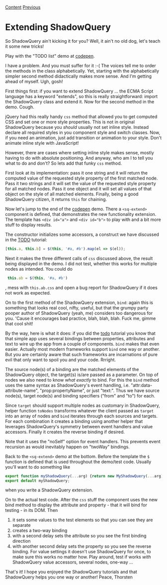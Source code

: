 [Content] [Previous]

# Extending ShadowQuery

So ShadowQuery ain't kicking it for you? Well, it ain't no old dog, let's teach it some new tricks!

Play with the "TODO list" demo at [codepen].

I have a problem. And you must suffer for it :-( The voices tell me to order the methods in the class alphabetically. Yet, starting with the alphabetically simpler second method didactically makes more sense. And I'm getting ahead of myself. Ugh, gosh!

First things first: if you want to extend ShadowQuery ... the ECMA Script language has a keyword "extends", so this is really straightforward: import the ShadowQuery class and extend it. Now for the second method in the demo. Cough.

jQuery had this really handy `css` method that allowed you to get computed CSS and set one or more style properties. This is not in original ShadowQuery because you _should_ usually not set inline style. Instead declare all required styles in you component style and switch classes. Now, if you need an animation, just add transition or animation to your style. Don't animate inline style with JavaScript!

However, there are cases where setting inline style makes sense, mostly having to do with absolute positioning. And anyway, who am I to tell you what to do and don't? So lets add that funky `css` method.

First look at its implementation: pass it one string and it will return the computed value of the requested style property of the first matched node. Pass it two strings and it will set the value of the requested style property for all matched nodes. Pass it one object and it will set all values of that object on the style of all matched elements. Finally, being a good ShadowQuery citizen, it returns `this` for chaining.

Now let's jump to the end of the [codepen] demo. There a `<sq-extend>` component is defined, that demonstrates the new functionality extension. The template has `<div id="a">` and `<div id="b">` to play with and a bit more stuff to display results.

The constructor initializes some accessors, a construct we have discussed in the [TODO] tutorial:
```js
[this.a, this.b] = $(this, '#a, #b').map(el => $(el));
```
Next it makes the three different calls of `css` discussed above, the result being displayed in the demo. I did not test, whether this works for multiple nodes as intended. You could do
```js
 this.ab = $(this, '#a, #b')
```
, mess with `this.ab.css` and open a bug report for ShadowQuery if it does not work as expected.

On to the first method of the ShadowQuery extension, `bind`: again this is something that looks real cool, nifty, useful, but that the grumpy party pooper author of ShadowQuery (yeah, me) considers too dangerous for you. 'Cause it encourages bad practice, blah, blah, blah. Fuck me, gimme that cool shit!

By the way, here is what it does: if you did the [todo] tutorial you know that that simple app uses several bindings between properties, attributes and text to wire up the app from a couple of components. `bind` makes that even easier. Actually most modern frameworks support `bind` one way or another. But you are certainly aware that such frameworks are incarnations of pure evil that only want to spoil you and your code. Rrright.

The source node(s) of a binding are the matched elements of the ShadowQuery object, the target(s) is/are passed as a parameter. On top of nodes we also need to know _what exactly_ to bind. For this the `bind` method uses the same syntax as ShadowQuery's event handling, i.e. "attr:data-attribute-name", "prop:propertyName", or just "text:". Thus we have source node(s), target node(s) and binding specifiers ("from" and "to") for each.

Since `target` should support multiple nodes as customary in ShadowQuery, helper function `toNodes` transforms whatever the client passed as `target` into an array of nodes and `bind` iterates through each sources and targets. For each combination it creates a binding using another helper that leverages ShadowQuery's symmetry between event handlers and value accessors. Finally it creates the reverse binding if desired.

Note that it uses the "noSelf" option for event handlers. This prevents event recursion as would inevitably happen on "twoWay" bindings.

Back to the `<sq-extend>` demo at the bottom. Before the template the `$` function is defined that is used throughout the demo/test code. Usually you'll want to do something like
```js
export function myShadowQuery(...arg) {return new MyShadowQuery(...arg);}
export default myShadowQuery;
```
when you write a ShadowQuery extension.

On to the actual test code. After the `css` stuff the component uses the new bind method to display the attribute and property - that it will bind for testing - in its DOM. Then
1. it sets some values to the test elements so that you can see they are separate
2. creates a two-way binding
3. with a second delay sets the attribute so you see the first binding direction
4. with another second delay sets the property so you see the reverse binding.
For value settings it doesn't use ShadowQuery for once, to make sure this works no matter how. Play around, test if works _with_ ShadowQuery value accessors, several nodes, one-way ...

That's it! I hope you enjoyed the ShadowQuery tutorials and that ShadowQuery helps you one way or another! Peace, Thorsten

[codepen]: https://codepen.io/schrotie/pen/bQLZeq?editors=1010
[Previous]: https://github.com/schrotie/shadow-query/tree/master/demo/todoRedux
[todo]: https://github.com/schrotie/shadow-query/tree/master/demo/todo
[here]: https://github.com/schrotie/shadow-query/tree/master/demo/extend
[Content]: https://github.com/schrotie/shadow-query/tree/master/demo
